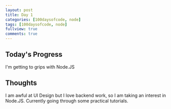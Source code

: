 ```yaml
---
layout: post
title: Day 1
categories: [100daysofcode, node]
tags: [100daysofcode, node]
fullview: true
comments: true
---
```


## Today's Progress
I'm getting to grips with Node.JS

## Thoughts
I am awful at UI Design but I love backend work, so I am taking an interest in Node.JS.  Currently going through some practical tutorials.
